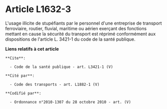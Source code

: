 # Article L1632-3

L'usage illicite de stupéfiants par le personnel d'une entreprise de transport ferroviaire, routier, fluvial, maritime ou
aérien exerçant des fonctions mettant en cause la sécurité du transport est réprimé conformément aux dispositions de
l'article L. 3421-1 du code de la santé publique.

**Liens relatifs à cet article**

	**Cite**:

	  - Code de la santé publique - art. L3421-1 (V)

	**Cité par**:

	  - Code des transports - art. L1882-1 (V)

	**Codifié par**:

	  - Ordonnance n°2010-1307 du 28 octobre 2010 - art. (V)
